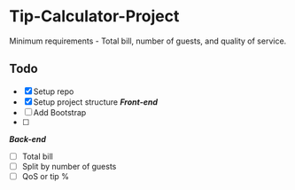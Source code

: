 # Tip-Calculator-Project

Minimum requirements - Total bill, number of guests, and quality of service.


## Todo
- [x] Setup repo
- [x] Setup project structure
***Front-end***
- [ ] Add Bootstrap
- [ ] 

***Back-end***
- [ ] Total bill
- [ ] Split by number of guests
- [ ] QoS or tip %